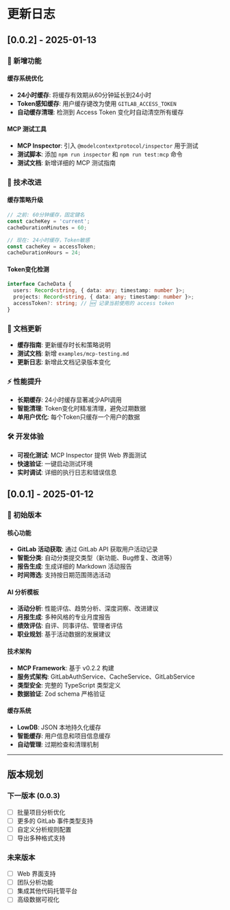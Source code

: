 # 更新日志

## [0.0.2] - 2025-01-13

### 🚀 新增功能

#### 缓存系统优化

- **24小时缓存**: 将缓存有效期从60分钟延长到24小时
- **Token感知缓存**: 用户缓存键改为使用 `GITLAB_ACCESS_TOKEN`
- **自动缓存清理**: 检测到 Access Token 变化时自动清空所有缓存

#### MCP 测试工具

- **MCP Inspector**: 引入 `@modelcontextprotocol/inspector` 用于测试
- **测试脚本**: 添加 `npm run inspector` 和 `npm run test:mcp` 命令
- **测试文档**: 新增详细的 MCP 测试指南

### 🔧 技术改进

#### 缓存策略升级

```typescript
// 之前: 60分钟缓存，固定键名
const cacheKey = 'current';
cacheDurationMinutes = 60;

// 现在: 24小时缓存，Token敏感
const cacheKey = accessToken;
cacheDurationHours = 24;
```

#### Token变化检测

```typescript
interface CacheData {
  users: Record<string, { data: any; timestamp: number }>;
  projects: Record<string, { data: any; timestamp: number }>;
  accessToken?: string; // 🆕 记录当前使用的 access token
}
```

### 📖 文档更新

- **缓存指南**: 更新缓存时长和策略说明
- **测试文档**: 新增 `examples/mcp-testing.md`
- **更新日志**: 新增此文档记录版本变化

### ⚡ 性能提升

- **长期缓存**: 24小时缓存显著减少API调用
- **智能清理**: Token变化时精准清理，避免过期数据
- **单用户优化**: 每个Token只缓存一个用户的数据

### 🛠️ 开发体验

- **可视化测试**: MCP Inspector 提供 Web 界面测试
- **快速验证**: 一键启动测试环境
- **实时调试**: 详细的执行日志和错误信息

## [0.0.1] - 2025-01-12

### 🎉 初始版本

#### 核心功能

- **GitLab 活动获取**: 通过 GitLab API 获取用户活动记录
- **智能分类**: 自动分类提交类型（新功能、Bug修复、改进等）
- **报告生成**: 生成详细的 Markdown 活动报告
- **时间筛选**: 支持按日期范围筛选活动

#### AI 分析模板

- **活动分析**: 性能评估、趋势分析、深度洞察、改进建议
- **月报生成**: 多种风格的专业月度报告
- **绩效评估**: 自评、同事评估、管理者评估
- **职业规划**: 基于活动数据的发展建议

#### 技术架构

- **MCP Framework**: 基于 v0.2.2 构建
- **服务式架构**: GitLabAuthService、CacheService、GitLabService
- **类型安全**: 完整的 TypeScript 类型定义
- **数据验证**: Zod schema 严格验证

#### 缓存系统

- **LowDB**: JSON 本地持久化缓存
- **智能缓存**: 用户信息和项目信息缓存
- **自动管理**: 过期检查和清理机制

---

## 版本规划

### 下一版本 (0.0.3)

- [ ] 批量项目分析优化
- [ ] 更多的 GitLab 事件类型支持
- [ ] 自定义分析规则配置
- [ ] 导出多种格式支持

### 未来版本

- [ ] Web 界面支持
- [ ] 团队分析功能
- [ ] 集成其他代码托管平台
- [ ] 高级数据可视化
